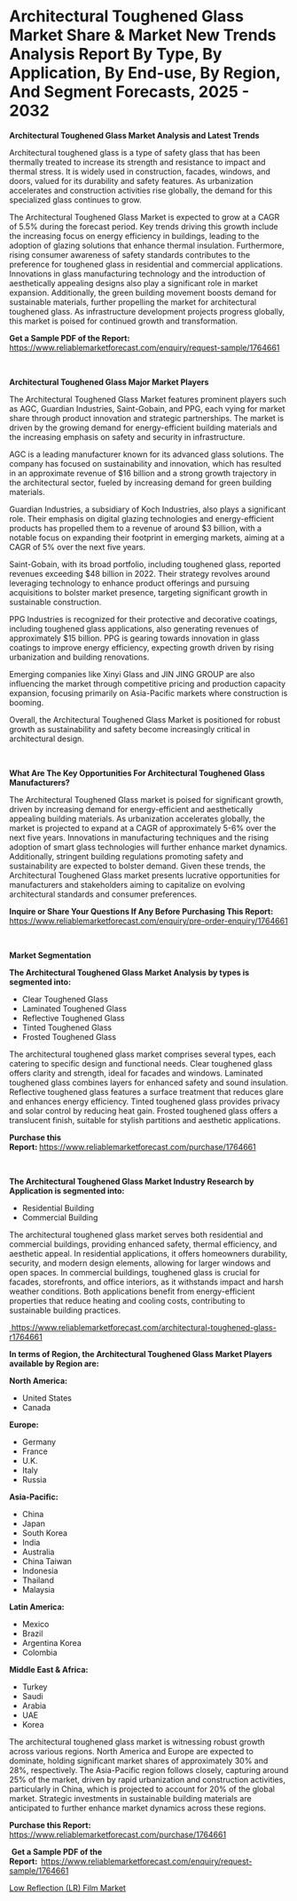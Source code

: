 <p><h1>Architectural Toughened Glass Market Share & Market New Trends Analysis Report By Type, By Application, By End-use, By Region, And Segment Forecasts, 2025 - 2032</h1></p><p><strong>Architectural Toughened Glass Market Analysis and Latest Trends</strong></p>
<p><p>Architectural toughened glass is a type of safety glass that has been thermally treated to increase its strength and resistance to impact and thermal stress. It is widely used in construction, facades, windows, and doors, valued for its durability and safety features. As urbanization accelerates and construction activities rise globally, the demand for this specialized glass continues to grow.</p><p>The Architectural Toughened Glass Market is expected to grow at a CAGR of 5.5% during the forecast period. Key trends driving this growth include the increasing focus on energy efficiency in buildings, leading to the adoption of glazing solutions that enhance thermal insulation. Furthermore, rising consumer awareness of safety standards contributes to the preference for toughened glass in residential and commercial applications. Innovations in glass manufacturing technology and the introduction of aesthetically appealing designs also play a significant role in market expansion. Additionally, the green building movement boosts demand for sustainable materials, further propelling the market for architectural toughened glass. As infrastructure development projects progress globally, this market is poised for continued growth and transformation.</p></p>
<p><strong>Get a Sample PDF of the Report:&nbsp;</strong> <a href="https://www.reliablemarketforecast.com/enquiry/request-sample/1764661?utm_campaign=2245&utm_medium=2&utm_source=Github&utm_content=ia&utm_term=02022025&utm_id=architectural-toughened-glass">https://www.reliablemarketforecast.com/enquiry/request-sample/1764661</a></p>
<p>&nbsp;</p>
<p><strong>Architectural Toughened Glass Major Market Players</strong></p>
<p><p>The Architectural Toughened Glass Market features prominent players such as AGC, Guardian Industries, Saint-Gobain, and PPG, each vying for market share through product innovation and strategic partnerships. The market is driven by the growing demand for energy-efficient building materials and the increasing emphasis on safety and security in infrastructure.</p><p>AGC is a leading manufacturer known for its advanced glass solutions. The company has focused on sustainability and innovation, which has resulted in an approximate revenue of $16 billion and a strong growth trajectory in the architectural sector, fueled by increasing demand for green building materials.</p><p>Guardian Industries, a subsidiary of Koch Industries, also plays a significant role. Their emphasis on digital glazing technologies and energy-efficient products has propelled them to a revenue of around $3 billion, with a notable focus on expanding their footprint in emerging markets, aiming at a CAGR of 5% over the next five years.</p><p>Saint-Gobain, with its broad portfolio, including toughened glass, reported revenues exceeding $48 billion in 2022. Their strategy revolves around leveraging technology to enhance product offerings and pursuing acquisitions to bolster market presence, targeting significant growth in sustainable construction.</p><p>PPG Industries is recognized for their protective and decorative coatings, including toughened glass applications, also generating revenues of approximately $15 billion. PPG is gearing towards innovation in glass coatings to improve energy efficiency, expecting growth driven by rising urbanization and building renovations.</p><p>Emerging companies like Xinyi Glass and JIN JING GROUP are also influencing the market through competitive pricing and production capacity expansion, focusing primarily on Asia-Pacific markets where construction is booming.</p><p>Overall, the Architectural Toughened Glass Market is positioned for robust growth as sustainability and safety become increasingly critical in architectural design.</p></p>
<p>&nbsp;</p>
<p><strong>What Are The Key Opportunities For Architectural Toughened Glass Manufacturers?</strong></p>
<p><p>The Architectural Toughened Glass market is poised for significant growth, driven by increasing demand for energy-efficient and aesthetically appealing building materials. As urbanization accelerates globally, the market is projected to expand at a CAGR of approximately 5-6% over the next five years. Innovations in manufacturing techniques and the rising adoption of smart glass technologies will further enhance market dynamics. Additionally, stringent building regulations promoting safety and sustainability are expected to bolster demand. Given these trends, the Architectural Toughened Glass market presents lucrative opportunities for manufacturers and stakeholders aiming to capitalize on evolving architectural standards and consumer preferences.</p></p>
<p><strong>Inquire or Share Your Questions If Any Before Purchasing This Report:</strong> <a href="https://www.reliablemarketforecast.com/enquiry/pre-order-enquiry/1764661?utm_campaign=2245&utm_medium=2&utm_source=Github&utm_content=ia&utm_term=02022025&utm_id=architectural-toughened-glass">https://www.reliablemarketforecast.com/enquiry/pre-order-enquiry/1764661</a></p>
<p>&nbsp;</p>
<p><strong>Market Segmentation</strong></p>
<p><strong>The Architectural Toughened Glass Market Analysis by types is segmented into:</strong></p>
<p><ul><li>Clear Toughened Glass</li><li>Laminated Toughened Glass</li><li>Reflective Toughened Glass</li><li>Tinted Toughened Glass</li><li>Frosted Toughened Glass</li></ul></p>
<p><p>The architectural toughened glass market comprises several types, each catering to specific design and functional needs. Clear toughened glass offers clarity and strength, ideal for facades and windows. Laminated toughened glass combines layers for enhanced safety and sound insulation. Reflective toughened glass features a surface treatment that reduces glare and enhances energy efficiency. Tinted toughened glass provides privacy and solar control by reducing heat gain. Frosted toughened glass offers a translucent finish, suitable for stylish partitions and aesthetic applications.</p></p>
<p><strong>Purchase this Report:&nbsp;</strong><a href="https://www.reliablemarketforecast.com/purchase/1764661?utm_campaign=2245&utm_medium=2&utm_source=Github&utm_content=ia&utm_term=02022025&utm_id=architectural-toughened-glass">https://www.reliablemarketforecast.com/purchase/1764661</a></p>
<p>&nbsp;</p>
<p><strong>The Architectural Toughened Glass Market Industry Research by Application is segmented into:</strong></p>
<p><ul><li>Residential Building</li><li>Commercial Building</li></ul></p>
<p><p>The architectural toughened glass market serves both residential and commercial buildings, providing enhanced safety, thermal efficiency, and aesthetic appeal. In residential applications, it offers homeowners durability, security, and modern design elements, allowing for larger windows and open spaces. In commercial buildings, toughened glass is crucial for facades, storefronts, and office interiors, as it withstands impact and harsh weather conditions. Both applications benefit from energy-efficient properties that reduce heating and cooling costs, contributing to sustainable building practices.</p></p>
<p><a href="https://www.reliablemarketforecast.com/architectural-toughened-glass-r1764661?utm_campaign=2245&utm_medium=2&utm_source=Github&utm_content=ia&utm_term=02022025&utm_id=architectural-toughened-glass">&nbsp;https://www.reliablemarketforecast.com/architectural-toughened-glass-r1764661</a></p>
<p><strong>In terms of Region, the Architectural Toughened Glass Market Players available by Region are:</strong></p>
<p>
    <p> <strong> North America: </strong>
        <ul>
            <li>United States</li>
            <li>Canada</li>
        </ul>
        </p> 
    <p> <strong> Europe: </strong>
        <ul>
            <li>Germany</li>
            <li>France</li>
            <li>U.K.</li>
            <li>Italy</li>
            <li>Russia</li>
        </ul>
        </p> 
    <p> <strong> Asia-Pacific: </strong>
        <ul>
            <li>China</li>
            <li>Japan</li>
            <li>South Korea</li>
            <li>India</li>
            <li>Australia</li>
            <li>China Taiwan</li>
            <li>Indonesia</li>
            <li>Thailand</li>
            <li>Malaysia</li>
        </ul>
        </p> 
    <p> <strong> Latin America: </strong>
        <ul>
            <li>Mexico</li>
            <li>Brazil</li>
            <li>Argentina Korea</li>
            <li>Colombia</li>
        </ul>
        </p> 
    <p> <strong> Middle East & Africa: </strong>
        <ul>
            <li>Turkey</li>
            <li>Saudi</li>
            <li>Arabia</li>
            <li>UAE</li>
            <li>Korea</li>
        </ul>
    </p>
    </p>
<p><p>The architectural toughened glass market is witnessing robust growth across various regions. North America and Europe are expected to dominate, holding significant market shares of approximately 30% and 28%, respectively. The Asia-Pacific region follows closely, capturing around 25% of the market, driven by rapid urbanization and construction activities, particularly in China, which is projected to account for 20% of the global market. Strategic investments in sustainable building materials are anticipated to further enhance market dynamics across these regions.</p></p>
<p><strong>Purchase this Report: </strong><a href="https://www.reliablemarketforecast.com/purchase/1764661?utm_campaign=2245&utm_medium=2&utm_source=Github&utm_content=ia&utm_term=02022025&utm_id=architectural-toughened-glass">https://www.reliablemarketforecast.com/purchase/1764661</a></p>
<p>&nbsp;<strong>Get a Sample PDF of the Report:&nbsp;&nbsp;</strong><a href="https://www.reliablemarketforecast.com/enquiry/request-sample/1764661?utm_campaign=2245&utm_medium=2&utm_source=Github&utm_content=ia&utm_term=02022025&utm_id=architectural-toughened-glass">https://www.reliablemarketforecast.com/enquiry/request-sample/1764661</a></p>
<p><strong></strong></p>
<p><p><a href="https://github.com/lehumiston1971679/Market-Research-Report-List-1/blob/main/low-reflection-lr-film-market.md?utm_campaign=2245&utm_medium=2&utm_source=Github&utm_content=ia&utm_term=02022025&utm_id=architectural-toughened-glass">Low Reflection (LR) Film Market</a></p></p>